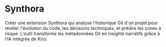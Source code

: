 # Synthora
Créer une extension Synthora qui analyse l'historique Git d'un projet pour révéler l'évolution du code, les décisions techniques, et prédire les zones à risque. L'outil transforme les métadonnées Git en insights narratifs grâce à l'IA intégrée de Kiro.
